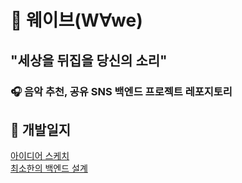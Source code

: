 # 🌊 웨이브(W∀we)
## "세상을 뒤집을 당신의 소리"
### 🎧 음악 추천, 공유 SNS 백엔드 프로젝트 레포지토리

## 📝 개발일지
[아이디어 스케치](https://blog.naver.com/yosong_is_yosong/223169044585)<br>
[최소한의 백엔드 설계](https://blog.naver.com/yosong_is_yosong/223288743568)<br>
